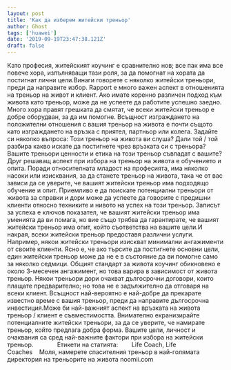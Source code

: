 ```yaml
---
layout: post
title: 'Как да изберем житейски треньор'
author: Ghost
tags: ['huawei']
date: '2019-09-19T23:47:38.121Z'
draft: false
---
```


Като професия, житейският коучинг е сравнително нов; все пак има все повече хора, изпълняващи тази роля, за да помогнат на хората да постигнат лични цели.Винаги говорете с няколко житейски треньори, преди да направите избор. Rapport е много важен аспект в отношенията на треньор на живот и клиент. Ако имате коренно различен подход към живота като треньор, може да не успеете да работите успешно заедно. Много хора правят грешката да смятат, че всеки житейски треньор е добре оборудван, за да им помогне. Всъщност изграждането на положителни отношения с вашия треньор на живота е почти същото като изграждането на връзка с приятел, партньор или колега. Задайте си няколко въпроса: Този треньор на живота ви слуша? Дали той / той разбира какво искате да постигнете чрез връзката си с треньора? Вашите треньори ценности и етика на този треньор съвпадат с вашите?Друг решаващ аспект при избора на треньор на живота е обучението и опита. Поради относителната младост на професията, има няколко насоки или изисквания, за да станете треньор на живота, така че от вас зависи да се уверите, че вашият житейски треньор има подходящо обучение и опит. Приемливо е да поискате потенциални треньори от живота за справки и дори може да успеете да говорите с предишни клиенти относно техниките и нивото на успех на този треньор. Записът за успеха е ключов показател, че вашият житейски треньор има уменията да ви помага, но вие също трябва да гарантирате, че вашият житейски треньор има опит, който съответства на вашите цели.И накрая, всеки житейски треньор предоставя различни услуги. Например, някои житейски треньори изискват минимални ангажименти от своите клиенти. Ясно е, че ако търсите да постигнете основни цели, един житейски треньор може да не е в състояние да ви помогне само за няколко седмици. Общият стандарт за живота коучинг обикновено е около 3-месечен ангажимент, но това варира в зависимост от живота треньор. Някои треньори дори очакват дългосрочни договори, които плащате предварително; но това не е задължително да отговаря на всеки клиент. Всъщност най-вероятно е най-добре да прекарате известно време с вашия треньор, преди да направите дългосрочна инвестиция.Може би най-важният аспект на връзката на живота треньор / клиент е съвместимостта. Внимателно екранизирайте потенциалните житейски треньори, за да се уверите, че намирате треньор, който предлага добра форма. Вашите цели, личност и очаквания са сред най-важните фактори при избора на житейски треньор.              Етикети на статията:        Life Coach, Life Coaches    Моля, намерете спасителния треньор в най-голямата директория на треньорите на живота noomii.com
